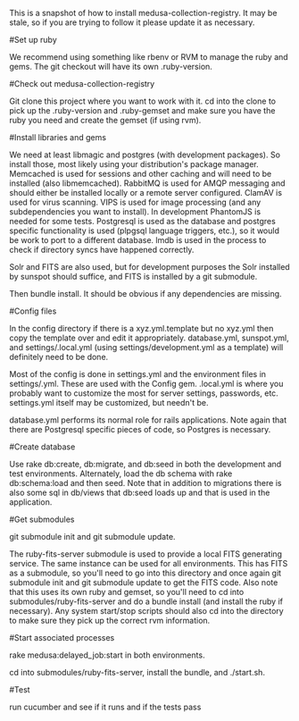 This is a snapshot of how to install medusa-collection-registry. It may be stale, so if you are trying to follow it please update
it as necessary.

#Set up ruby

We recommend using something like rbenv or RVM to manage the ruby and gems. 
The git checkout will have its own .ruby-version.

#Check out medusa-collection-registry

Git clone this project where you want to work with it. cd into the clone to pick up the
.ruby-version and .ruby-gemset and make sure you have the ruby you need and 
create the gemset (if using rvm).

#Install libraries and gems

We need at least libmagic and postgres (with development packages). So install those, 
most likely using your distribution's package manager. Memcached is used for sessions 
and other caching and will need to be installed (also libmemcached).
RabbitMQ is used for AMQP messaging and should either be installed 
locally or a remote server configured. ClamAV is used for 
virus scanning. VIPS is used for image processing (and any 
subdependencies you want to install).  In development PhantomJS is needed for some tests. 
Postgresql is used as the database and postgres specific functionality
is used (plpgsql language triggers, etc.), so it would be work to port to a 
different database. lmdb is used in the process to check if directory syncs have happened correctly.

Solr and FITS are also used, but for development purposes the Solr installed by sunspot should suffice, 
and FITS is installed by a git submodule.

Then bundle install. It should be obvious if any dependencies are missing.

#Config files

In the config directory if there is a xyz.yml.template but no xyz.yml then copy the template over and edit it
appropriately. database.yml, sunspot.yml, and settings/<env>.local.yml (using settings/development.yml
as a template) will definitely need to be done. 

Most of the config is done in settings.yml and the environment files in settings/<env>.yml. 
These are used with the Config gem. <env>.local.yml is where you probably want
to customize the most for server settings, passwords, etc. 
settings.yml itself may be customized, but needn't be.

database.yml performs its normal role for rails applications. Note again that there are Postgresql
specific pieces of code, so Postgres is necessary.


#Create database

Use rake db:create, db:migrate, and db:seed in both the development and test environments. Alternately, load the db
schema with rake db:schema:load and then seed. Note that in addition to migrations there is also some
sql in db/views that db:seed loads up and that is used in the application.

#Get submodules

git submodule init and git submodule update.

The ruby-fits-server submodule is used to provide a local FITS generating service. The same instance
can be used for all environments. This has FITS as a submodule, so you'll need to go into this directory and once again
git submodule init and git submodule update to get the FITS code.  Also note that this uses its own ruby and gemset, so you'll need
to cd into submodules/ruby-fits-server and do a bundle install (and install the ruby if necessary).
Any system start/stop scripts should also cd into the directory to make sure they pick up the
correct rvm information.

#Start associated processes

rake medusa:delayed_job:start in both environments.

cd into submodules/ruby-fits-server, install the bundle, and ./start.sh. 

#Test

run cucumber and see if it runs and if the tests pass
